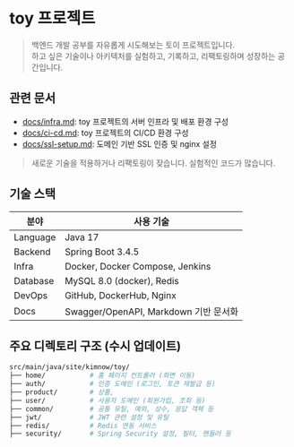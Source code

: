 # toy 프로젝트

> 백엔드 개발 공부를 자유롭게 시도해보는 토이 프로젝트입니다.  
> 하고 싶은 기술이나 아키텍처를 실험하고, 기록하고, 리팩토링하며 성장하는 공간입니다.


## 관련 문서

- [docs/infra.md](./docs/infra.md): toy 프로젝트의 서버 인프라 및 배포 환경 구성
- [docs/ci-cd.md](./docs/ci-cd.md): toy 프로젝트의 CI/CD 환경 구성
- [docs/ssl-setup.md](./docs/ssl-setup.md): 도메인 기반 SSL 인증 및 nginx 설정


> 새로운 기술을 적용하거나 리팩토링이 잦습니다. 실험적인 코드가 많습니다.

## 기술 스택

| 분야        | 사용 기술 |
|-----------|----------|
| Language   | Java 17 |
| Backend    | Spring Boot 3.4.5 |
| Infra      | Docker, Docker Compose, Jenkins |
| Database   | MySQL 8.0 (docker), Redis |
| DevOps     | GitHub, DockerHub, Nginx |
| Docs       | Swagger/OpenAPI, Markdown 기반 문서화


## 주요 디렉토리 구조 (수시 업데이트)

```bash
src/main/java/site/kimnow/toy/
├── home/           # 홈 페이지 컨트롤러 (화면 이동)
├── auth/           # 인증 도메인 (로그인, 토큰 재발급 등)
├── product/        # 상품,
├── user/           # 사용자 도메인 (회원가입, 조회 등)
├── common/         # 공통 유틸, 예외, 상수, 응답 객체 등
├── jwt/            # JWT 관련 설정 및 유틸
├── redis/          # Redis 연동 서비스
├── security/       # Spring Security 설정, 필터, 핸들러 등
